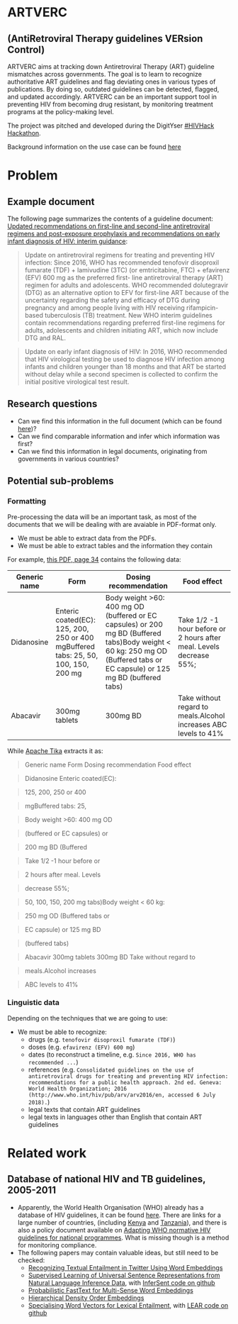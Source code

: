 # ARTVERC 
## (AntiRetroviral Therapy guidelines VERsion Control)
ARTVERC aims at tracking down Antiretroviral Therapy (ART) guideline mismatches across governments. The goal is to learn to recognize authoritative ART guidelines and flag deviating ones in various types of publications. By doing so, outdated guidelines can be detected, flagged, and updated accordingly. ARTVERC can be an important support tool in preventing HIV from becoming drug resistant, by monitoring treatment programs at the policy-making level.

The project was pitched and developed during the DigitYser [#HIVHack Hackathon](https://hivhack.org/).

Background information on the use case can be found [here](https://docs.google.com/presentation/d/e/2PACX-1vSMyoM2RIIuoWTr8z1BFCQmWwZ2h6YLTMb-UoDrvgLlyp7z6ofKkIgNrKB2ftt4Te_7Nh_CiwthMczt/pub?start=false&loop=false&delayms=3000&slide=id.p9) 

# Problem
## Example document
The following page summarizes the contents of a guideline document: [Updated recommendations on first-line and second-line antiretroviral regimens and post-exposure prophylaxis and recommendations on early infant diagnosis of HIV: interim guidance](http://www.who.int/hiv/pub/guidelines/ARV2018update/en/):

> Update on antiretroviral regimens for treating and preventing HIV infection: Since 2016, WHO has recommended tenofovir disoproxil fumarate (TDF) + lamivudine (3TC) (or emtricitabine, FTC) + efavirenz (EFV) 600 mg as the preferred first- line antiretroviral therapy (ART) regimen for adults and adolescents. WHO recommended dolutegravir (DTG) as an alternative option to EFV for first-line ART because of the uncertainty regarding the safety and efficacy of DTG during pregnancy and among people living with HIV receiving rifampicin-based tuberculosis (TB) treatment. New WHO interim guidelines contain recommendations regarding preferred first-line regimens for adults, adolescents and children initiating ART, which now include DTG and RAL.

> Update on early infant diagnosis of HIV: In 2016, WHO recommended that HIV virological testing be used to diagnose HIV infection among infants and children younger than 18 months and that ART be started without delay while a second specimen is collected to confirm the initial positive virological test result.

## Research questions
- Can we find this information in the full document (which can be found [here](http://apps.who.int/iris/bitstream/handle/10665/273632/WHO-CDS-HIV-18.18-eng.pdf?ua=1))?
- Can we find comparable information and infer which information was first?
- Can we find this information in legal documents, originating from governments in various countries?

## Potential sub-problems
### Formatting
Pre-processing the data will be an important task, as most of the documents that we will be dealing with are avaiable in PDF-format only.
- We must be able to extract data from the PDFs.
- We must be able to extract tables and the information they contain

For example, [this PDF, page 34](http://www.who.int/hiv/pub/guidelines/kenya_art.pdf?ua=1) contains the following data:

| Generic name | Form | Dosing recommendation | Food effect |
| ------------ | ---- | --------------------- | ----------- |
| Didanosine|Enteric coated(EC): 125, 200, 250 or 400 mgBuffered tabs: 25, 50, 100, 150, 200 mg | Body weight >60: 400 mg OD (buffered or EC capsules) or 200 mg BD (Buffered tabs)Body weight < 60 kg: 250 mg OD (Buffered tabs or EC capsule) or 125 mg BD (buffered tabs) | Take 1/2 -1 hour before or 2 hours after meal. Levels decrease 55%; |
| Abacavir | 300mg tablets | 300mg BD | Take without regard to meals.Alcohol increases ABC levels to 41% |

While [Apache Tika]() extracts it as:

> Generic name Form Dosing recommendation Food effect 

> Didanosine Enteric coated(EC): 

> 125, 200, 250 or 400 

> mgBuffered tabs: 25, 

> Body weight >60: 400 mg OD

> (buffered or EC capsules) or 

> 200 mg BD (Buffered 

> Take 1/2 -1 hour before or 

> 2 hours after meal. Levels 

> decrease 55%; 

> 50, 100, 150, 200 mg tabs)Body weight < 60 kg: 

> 250 mg OD (Buffered tabs or 

> EC capsule) or 125 mg BD 

> (buffered tabs) 

> Abacavir 300mg tablets 300mg BD Take without regard to 

> meals.Alcohol increases 

> ABC levels to 41% 

### Linguistic data
Depending on the techniques that we are going to use:
- We must be able to recognize:
  - drugs (e.g. `tenofovir disoproxil fumarate (TDF)`)
  - doses (e.g. `efavirenz (EFV) 600 mg`)
  - dates (to reconstruct a timeline, e.g. `Since 2016, WHO has recommended ...`)
  - references (e.g. `Consolidated guidelines on the use of antiretroviral drugs for treating and preventing HIV infection: recommendations for a public health approach. 2nd ed. Geneva: World Health Organization; 2016 (http://www.who.int/hiv/pub/arv/arv2016/en, accessed 6 July 2018).`)
  - legal texts that contain ART guidelines
  - legal texts in languages other than English that contain ART guidelines

# Related work
## Database of national HIV and TB guidelines, 2005-2011
- Apparently, the World Health Organisation (WHO) already has a database of HIV guidelines, it can be found [here](http://www.who.int/hiv/pub/national_guidelines/en/). There are links for a large number of countries, (including [Kenya](http://www.who.int/hiv/pub/guidelines/kenya_art.pdf?ua=1) and [Tanzania](http://www.who.int/hiv/pub/guidelines/tanzania_art.pdf?ua=1)), and there is also a policy document available on [Adapting WHO normative HIV guidelines for national programmes](http://www.who.int/hiv/pub/who_normative/en/). What is missing though is a method for monitoring compliance.
- The following papers may contain valuable ideas, but still need to be checked:
  - [Recognizing Textual Entailment in Twitter Using Word Embeddings](https://repeval2017.github.io/papers/RepEval06.pdf)
  - [Supervised Learning of Universal Sentence Representations from Natural Language Inference Data](https://arxiv.org/abs/1705.02364), with [InferSent code on github](https://github.com/facebookresearch/InferSent)
  - [Probabilistic FastText for Multi-Sense Word Embeddings](http://aclweb.org/anthology/P18-1001)
  - [Hierarchical Density Order Embeddings](https://arxiv.org/abs/1804.09843)
  - [Specialising Word Vectors for Lexical Entailment](http://aclweb.org/anthology/N18-1103), with [LEAR code on github](https://github.com/nmrksic/lear)
